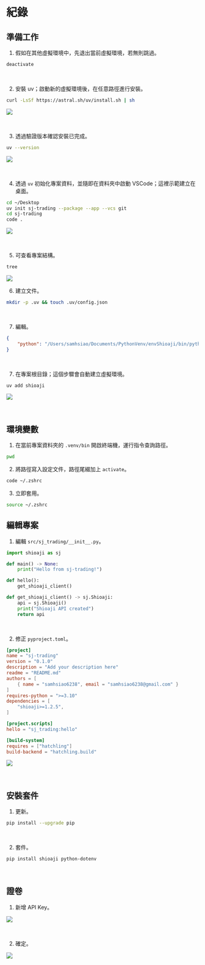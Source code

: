 # 紀錄

## 準備工作

1. 假如在其他虛擬環境中，先退出當前虛擬環境，若無則跳過。

```bash
deactivate
```

<br>

2. 安裝 uv；啟動新的虛擬環境後，在任意路徑進行安裝。

```bash
curl -LsSf https://astral.sh/uv/install.sh | sh
```

![](images/img_04.png)

<br>

3. 透過驗證版本確認安裝已完成。

```bash
uv --version
```

![](images/img_05.png)

<br>

4. 透過 `uv` 初始化專案資料，並隨即在資料夾中啟動 VSCode；這裡示範建立在桌面。

```bash
cd ~/Desktop
uv init sj-trading --package --app --vcs git
cd sj-trading
code .
```

![](images/img_06.png)

<br>

5. 可查看專案結構。

```bash
tree
```

![](images/img_07.png)

6. 建立文件。

```bash
mkdir -p .uv && touch .uv/config.json
```

<br>

7. 編輯。

```json
{
    "python": "/Users/samhsiao/Documents/PythonVenv/envShioaji/bin/python"
}
```

<br>

7. 在專案根目錄；這個步驟會自動建立虛擬環境。

```bash
uv add shioaji
```

![](images/img_08.png)

<br>

## 環境變數

1. 在當前專案資料夾的 `.venv/bin` 開啟終端機，運行指令查詢路徑。

```bash
pwd
```

2. 將路徑寫入設定文件，路徑尾綴加上 `activate`。

```bash
code ~/.zshrc
```

3. 立即套用。

```bash
source ~/.zshrc
```

## 編輯專案

1. 編輯 `src/sj_trading/__init__.py`。

```python
import shioaji as sj

def main() -> None:
    print("Hello from sj-trading!")

def hello():
    get_shioaji_client()

def get_shioaji_client() -> sj.Shioaji:
    api = sj.Shioaji()
    print("Shioaji API created")
    return api
```

<br>

2. 修正 `pyproject.toml`。

```toml
[project]
name = "sj-trading"
version = "0.1.0"
description = "Add your description here"
readme = "README.md"
authors = [
    { name = "samhsiao6238", email = "samhsiao6238@gmail.com" }
]
requires-python = ">=3.10"
dependencies = [
    "shioaji>=1.2.5",
]

[project.scripts]
hello = "sj_trading:hello"

[build-system]
requires = ["hatchling"]
build-backend = "hatchling.build"
```

![](images/img_03.png)

<br>

## 安裝套件

1. 更新。

```bash
pip install --upgrade pip
```

<br>

2. 套件。

```bash
pip install shioaji python-dotenv
```

<br>

## 證卷

1. 新增 API Key。

![](images/img_01.png)

<br>

2. 確定。

![](images/img_02.png)

<br>
